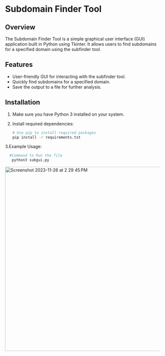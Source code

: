 # Subdomain Finder Tool


## Overview

The Subdomain Finder Tool is a simple graphical user interface (GUI) application built in Python using Tkinter. It allows users to find subdomains for a specified domain using the subfinder tool.

## Features

- User-friendly GUI for interacting with the subfinder tool.
- Quickly find subdomains for a specified domain.
- Save the output to a file for further analysis.

## Installation

1. Make sure you have Python 3 installed on your system.
2. Install required dependencies:

   ```bash
   # Use pip to install required packages
   pip install -r requirements.txt
3.Example Usage:
  ```bash
    #Command to Run the file
     python3 subgui.py
```
<img width="601" alt="Screenshot 2023-11-26 at 2 29 45 PM" src="https://github.com/sasi123-sk/Subfinder-gui/assets/81082865/52e5863d-5369-48ee-91a3-dde2931c4a01">
